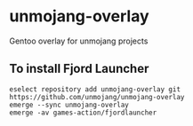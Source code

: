 # unmojang-overlay
Gentoo overlay for unmojang projects

## To install Fjord Launcher

```
eselect repository add unmojang-overlay git https://github.com/unmojang/unmojang-overlay
emerge --sync unmojang-overlay
emerge -av games-action/fjordlauncher
```
